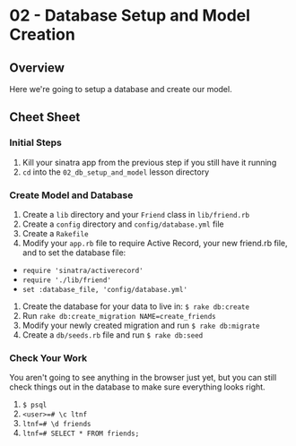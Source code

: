 # 02 - Database Setup and Model Creation

## Overview

Here we're going to setup a database and create our model.

## Cheet Sheet

### Initial Steps

1. Kill your sinatra app from the previous step if you still have it running
1. `cd` into the `02_db_setup_and_model` lesson directory

### Create Model and Database

1. Create a `lib` directory and your `Friend` class in `lib/friend.rb`
1. Create a `config` directory and `config/database.yml` file
1. Create a `Rakefile`
1. Modify your `app.rb` file to require Active Record, your new friend.rb file, and to set the database file:
- `require 'sinatra/activerecord'`
- `require './lib/friend'`
- `set :database_file, 'config/database.yml'`
1. Create the database for your data to live in: `$ rake db:create`
1. Run `rake db:create_migration NAME=create_friends`
1. Modify your newly created migration and run `$ rake db:migrate`
1. Create a `db/seeds.rb` file and run `$ rake db:seed`

### Check Your Work

You aren't going to see anything in the browser just yet, but you can still
check things out in the database to make sure everything looks right.

1. `$ psql`
1. `<user>=# \c ltnf`
1. `ltnf=# \d friends`
1. `ltnf=# SELECT * FROM friends;`
